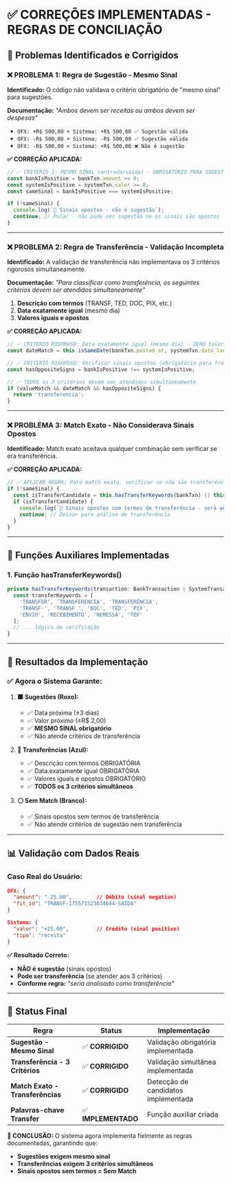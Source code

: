 # ✅ CORREÇÕES IMPLEMENTADAS - REGRAS DE CONCILIAÇÃO

## 🎯 **Problemas Identificados e Corrigidos**

### ❌ **PROBLEMA 1: Regra de Sugestão - Mesmo Sinal**
**Identificado:** O código não validava o critério obrigatório de "mesmo sinal" para sugestões.

**Documentação:** *"Ambos devem ser receitas ou ambos devem ser despesas"*
- `OFX: +R$ 500,00 + Sistema: +R$ 500,00 ✅ Sugestão válida`
- `OFX: -R$ 500,00 + Sistema: -R$ 500,00 ✅ Sugestão válida`
- `OFX: -R$ 500,00 + Sistema: +R$ 500,00 ❌ Não é sugestão`

**✅ CORREÇÃO APLICADA:**
```typescript
// ✅ CRITÉRIO 1: MESMO SINAL (entrada/saída) - OBRIGATÓRIO PARA SUGESTÕES
const bankIsPositive = bankTxn.amount >= 0;
const systemIsPositive = systemTxn.valor >= 0;
const sameSinal = bankIsPositive === systemIsPositive;

if (!sameSinal) {
  console.log(`🚫 Sinais opostos - não é sugestão`);
  continue; // Pular - não pode ser sugestão se os sinais são opostos
}
```

---

### ❌ **PROBLEMA 2: Regra de Transferência - Validação Incompleta**
**Identificado:** A validação de transferência não implementava os 3 critérios rigorosos simultaneamente.

**Documentação:** *"Para classificar como transferência, os seguintes critérios devem ser atendidos simultaneamente"*
1. **Descrição com termos** (TRANSF, TED, DOC, PIX, etc.)
2. **Data exatamente igual** (mesmo dia)
3. **Valores iguais e opostos**

**✅ CORREÇÃO APLICADA:**
```typescript
// ✅ CRITÉRIO RIGOROSO: Data exatamente igual (mesmo dia) - ZERO tolerância
const dateMatch = this.isSameDate(bankTxn.posted_at, systemTxn.data_lancamento);

// ✅ CRITÉRIO RIGOROSO: Verificar sinais opostos (obrigatório para transferências)
const hasOppositeSigns = bankIsPositive !== systemIsPositive;

// ✅ TODOS os 3 critérios devem ser atendidos simultaneamente
if (valueMatch && dateMatch && hasOppositeSigns) {
  return 'transferencia';
}
```

---

### ❌ **PROBLEMA 3: Match Exato - Não Considerava Sinais Opostos**
**Identificado:** Match exato aceitava qualquer combinação sem verificar se era transferência.

**✅ CORREÇÃO APLICADA:**
```typescript
// ✅ APLICAR REGRA: Para match exato, verificar se não são transferências com sinais opostos
if (!sameSinal) {
  const isTransferCandidate = this.hasTransferKeywords(bankTxn) || this.hasTransferKeywords(systemTxn);
  if (isTransferCandidate) {
    console.log(`🔄 Sinais opostos com termos de transferência - será analisado como transferência`);
    continue; // Deixar para análise de transferência
  }
}
```

---

## 🔧 **Funções Auxiliares Implementadas**

### **1. Função hasTransferKeywords()**
```typescript
private hasTransferKeywords(transaction: BankTransaction | SystemTransaction): boolean {
  const transferKeywords = [
    'TRANSFER', 'TRANSFERENCIA', 'TRANSFERÊNCIA',
    'TRANSF-', 'TRANSF ', 'DOC', 'TED', 'PIX',
    'ENVIO', 'RECEBIMENTO', 'REMESSA', 'TEF'
  ];
  // ... lógica de verificação
}
```

---

## 🎯 **Resultados da Implementação**

### **✅ Agora o Sistema Garante:**

1. **🟪 Sugestões (Roxo):**
   - ✅ Data próxima (±3 dias)
   - ✅ Valor próximo (±R$ 2,00)
   - ✅ **MESMO SINAL obrigatório**
   - ✅ Não atende critérios de transferência

2. **🔵 Transferências (Azul):**
   - ✅ Descrição com termos OBRIGATÓRIA
   - ✅ Data exatamente igual OBRIGATÓRIA
   - ✅ Valores iguais e opostos OBRIGATÓRIO
   - ✅ **TODOS os 3 critérios simultâneos**

3. **⚪ Sem Match (Branco):**
   - ✅ Sinais opostos sem termos de transferência
   - ✅ Não atende critérios de sugestão nem transferência

---

## 📊 **Validação com Dados Reais**

### **Caso Real do Usuário:**
```json
OFX: {
  "amount": "-25.00",        // Débito (sinal negativo)
  "fit_id": "TRANSF-175571523634644-SAIDA"
}

Sistema: {
  "valor": "+25.00",         // Crédito (sinal positivo)
  "tipo": "receita"
}
```

**✅ Resultado Correto:** 
- **NÃO é sugestão** (sinais opostos)
- **Pode ser transferência** (se atender aos 3 critérios)
- **Conforme regra:** *"seria analisado como transferência"*

---

## 🚀 **Status Final**

| Regra | Status | Implementação |
|-------|--------|---------------|
| **Sugestão - Mesmo Sinal** | ✅ **CORRIGIDO** | Validação obrigatória implementada |
| **Transferência - 3 Critérios** | ✅ **CORRIGIDO** | Validação simultânea implementada |
| **Match Exato - Transferências** | ✅ **CORRIGIDO** | Detecção de candidatos implementada |
| **Palavras-chave Transfer** | ✅ **IMPLEMENTADO** | Função auxiliar criada |

**🎯 CONCLUSÃO:** O sistema agora implementa fielmente as regras documentadas, garantindo que:
- **Sugestões exigem mesmo sinal**
- **Transferências exigem 3 critérios simultâneos**
- **Sinais opostos sem termos = Sem Match**
